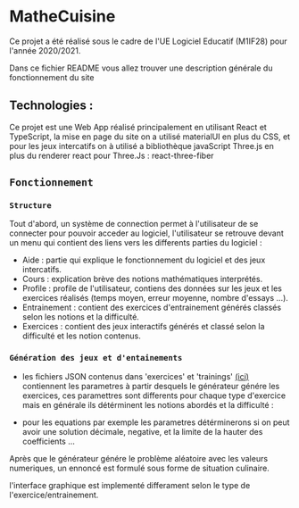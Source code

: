 # MatheCuisine

Ce projet a été réalisé sous le cadre de l'UE Logiciel Educatif (M1IF28) pour l'année 2020/2021.

Dans ce fichier README vous allez trouver une description générale du fonctionnement du site

## Technologies :

Ce projet est une Web App réalisé principalement en utilisant React et TypeScript, la mise en page du site on a utilisé materialUI en plus du CSS, et pour les jeux intercatifs on à utilisé a bibliothèque javaScript Three.js en plus du renderer react pour Three.Js : react-three-fiber

## `Fonctionnement`

### `Structure`

Tout d'abord, un système de connection permet à l'utilisateur de se connecter pour pouvoir acceder au logiciel, l'utilisateur se retrouve devant un menu qui contient des liens vers les differents parties du logiciel : 

+ Aide : partie qui explique le fonctionnement du logiciel et des jeux intercatifs.
+ Cours : explication brève des notions mathématiques interprétés.
+ Profile : profile de l'utilisateur, contiens des données sur les jeux et les exercices réalisés (temps moyen, erreur moyenne, nombre d'essays ...).
+ Entrainement : contient des exercices d'entrainement générés classés selon les notions et la difficulté.
+ Exercices : contient des jeux interactifs générés et classé selon la difficulté et les notion contenus.

### `Génération des jeux et d'entainements`
- les fichiers JSON contenus dans 'exercices' et 'trainings' [(ici)](https://forge.univ-lyon1.fr/p1509899/mathecuisine/-/tree/master/client/src/locales) contiennent les parametres à partir desquels le générateur génére les exercices, ces paramettres sont differents pour chaque type d'exercice mais en générale ils détérminent les notions abordés et la difficulté : 
+ pour les equations par exemple les parametres détérminerons si on peut avoir une solution décimale, negative, et la limite de la hauter des coefficients ... 

Après que le générateur génére le problème aléatoire avec les valeurs numeriques, un ennoncé est formulé sous forme de situation culinaire.

l'interface graphique est implementé differament selon le type de l'exercice/entrainement.
